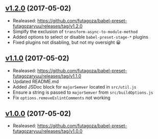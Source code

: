 <a name="1.2.0"></a>
## [v1.2.0](https://github.com/futagoza/babel-preset-futagozaryuu/compare/v1.1.0...v1.2.0) (2017-05-02)

* Realeased: https://github.com/futagoza/babel-preset-futagozaryuu/releases/tag/v1.2.0
* Simplfy the exclusion of `transform-async-to-module-method`
* Added options to select or disable `babel-preset-stage-*` plugins
* Fixed plugins not disabling, but not my oversight 😀

<a name="1.1.0"></a>
## [v1.1.0](https://github.com/futagoza/babel-preset-futagozaryuu/compare/v1.0.0...v1.1.0) (2017-05-02)

* Realeased: https://github.com/futagoza/babel-preset-futagozaryuu/releases/tag/v1.1.0
* Updated README.md
* Added JSDoc block for `majorSemver` located in `src/util.js`
* Ensure a string is passed to `majorSemver` from `src/buildOptions.js`
* Fix `options.removeEslintComments` not working

<a name="1.0.0"></a>
## [v1.0.0](https://github.com/futagoza/babel-preset-futagozaryuu/commits/v1.0.0) (2017-05-02)

* Realeased: https://github.com/futagoza/babel-preset-futagozaryuu/releases/tag/v1.0.0
